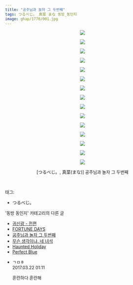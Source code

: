 ```yaml
---
title: "공주님과 놀자 그 두번째"
tags: つるべじ。 真菜 まな 동방_동인지
image: ghap/1770/001.jpg
---
```

<div class="article">
<p style="text-align: center; clear: none; float: none;"><img src="{{ site.nasurl }}/ghap/1770/001.jpg"/></p>
<p style="text-align: center; clear: none; float: none;"><img src="{{ site.nasurl }}/ghap/1770/002.jpg"/></p>
<p style="text-align: center; clear: none; float: none;"><img src="{{ site.nasurl }}/ghap/1770/003.jpg"/></p>
<p style="text-align: center; clear: none; float: none;"><img src="{{ site.nasurl }}/ghap/1770/004.jpg"/></p>
<p style="text-align: center; clear: none; float: none;"><img src="{{ site.nasurl }}/ghap/1770/005.jpg"/></p>
<p style="text-align: center; clear: none; float: none;"><img src="{{ site.nasurl }}/ghap/1770/006.jpg"/></p>
<p style="text-align: center; clear: none; float: none;"><img src="{{ site.nasurl }}/ghap/1770/007.jpg"/></p>
<p style="text-align: center; clear: none; float: none;"><img src="{{ site.nasurl }}/ghap/1770/008.jpg"/></p>
<p style="text-align: center; clear: none; float: none;"><img src="{{ site.nasurl }}/ghap/1770/009.jpg"/></p>
<p style="text-align: center; clear: none; float: none;"><img src="{{ site.nasurl }}/ghap/1770/010.jpg"/></p>
<p style="text-align: center; clear: none; float: none;"><img src="{{ site.nasurl }}/ghap/1770/011.jpg"/></p>
<p style="text-align: center; clear: none; float: none;"><img src="{{ site.nasurl }}/ghap/1770/012.jpg"/></p>
<p style="text-align: center; clear: none; float: none;"><img src="{{ site.nasurl }}/ghap/1770/013.jpg"/></p>
<p style="text-align: center; clear: none; float: none;"><img src="{{ site.nasurl }}/ghap/1770/014.jpg"/></p>
<p style="text-align: center; clear: none; float: none;"><img src="{{ site.nasurl }}/ghap/1770/015.jpg"/></p>
<p style="text-align: center; clear: none; float: none;">[つるべじ。, 真菜(まな)] 공주님과 놀자 그 두번째</p>
<p><br/></p>
</div><div class="tagTrail">
<p>태그: </p>
<ul>
<li>つるべじ。</li>
</ul>
</div><div class="another">
<p>'동방 동인지' 카테고리의 다른 글</p>
<ul>
<li><a href="/2016-08-22-ghap_1772">귀신광 - 전편</a></li>
<li><a href="/2016-08-22-ghap_1771">FORTUNE DAYS</a></li>
<li><a href="/2016-08-22-ghap_1770">공주님과 놀자 그 두번째</a></li>
<li><a href="/2016-08-22-ghap_1768">무슨 생각이냐, 네 녀석</a></li>
<li><a href="/2016-08-22-ghap_1767">Haunted Holiday</a></li>
<li><a href="/2016-08-22-ghap_1766">Perfect Blue</a></li>
</ul>
</div><div class="cb_module cb_fluid">
<div class="cb_wrt cb_profile">
<div class="comment">
<ul>
<li class="cb_thumb_off" id="comment14945568">
<div class="cb_comment_area">
<div class="cb_info_area">
<div class="cb_section">
<span class="cb_nick_name">ㄱㅁㅎ</span>
</div>
<div class="cb_section">
<span class="cb_date">2017.03.22 01:11 </span>
</div>
</div>
<div class="cb_dsc_comment">
<p class="cb_dsc">
											혼란하다 혼란해
										</p>
</div>
</div></li>
</ul>
</div>
</div><!-- commentList close -->
</div>